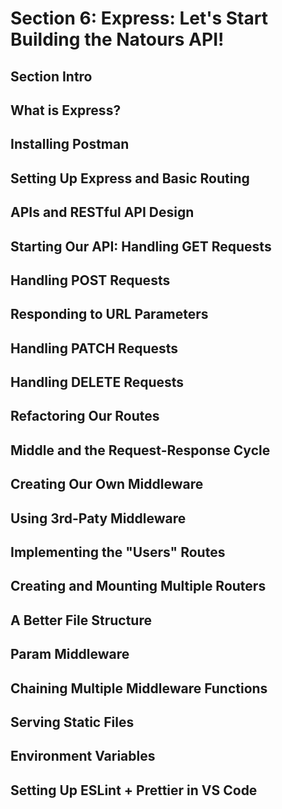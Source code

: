 # Section 6: Express: Let's Start Building the Natours API! 

## Section Intro 

## What is Express? 

## Installing Postman 

## Setting Up Express and Basic Routing 

## APIs and RESTful API Design 

## Starting Our API: Handling GET Requests 

## Handling POST Requests 

## Responding to URL Parameters 

## Handling PATCH Requests 

## Handling DELETE Requests 

## Refactoring Our Routes 

## Middle and the Request-Response Cycle 

## Creating Our Own Middleware 

## Using 3rd-Paty Middleware 

## Implementing the "Users" Routes 

## Creating and Mounting Multiple Routers 

## A Better File Structure 

## Param Middleware 

## Chaining Multiple Middleware Functions 

## Serving Static Files 

## Environment Variables 

## Setting Up ESLint + Prettier in VS Code